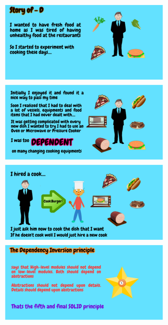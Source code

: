 

![](SOLID/DependencyInversion/D-1.png)


![](SOLID/DependencyInversion/D-2.png)


![](SOLID/DependencyInversion/D-3.png)


![](SOLID/DependencyInversion/D-4.png)
